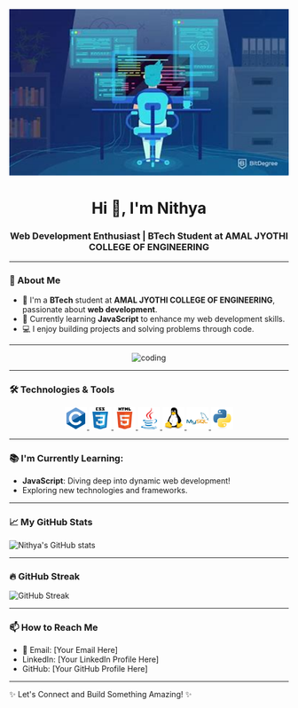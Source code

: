 <div align="center">
  <img src="https://github.com/Nithya-Mariam-Rajan/new/blob/main/github.png" alt="logo" width="2000" height="300"/>
  <h1>Hi 👋, I'm Nithya</h1>
  <h3>Web Development Enthusiast | BTech Student at AMAL JYOTHI COLLEGE OF ENGINEERING</h3>
</div>

---

### 🌱 About Me

- 🔭 I'm a **BTech** student at **AMAL JYOTHI COLLEGE OF ENGINEERING**, passionate about **web development**.
- 🌱 Currently learning **JavaScript** to enhance my web development skills.
- 💻 I enjoy building projects and solving problems through code.

---

<div align="center">
  <img src="https://www.bing.com/th/id/OGC.8fd6ae2f0922e6ed19909533860bde90?pid=1.7&rurl=https%3a%2f%2fcdn.dribbble.com%2fusers%2f17707%2fscreenshots%2f2413754%2frrr.gif&ehk=erIZtubNbjKvMTXk4pMDGVUchz3gS1Cx1KThjw2lRE0%3d" alt="coding" width="250"/>
</div>

---

### 🛠️ Technologies & Tools

<p align="center">
  <a href="https://www.cprogramming.com/" target="_blank" rel="noreferrer">
    <img src="https://raw.githubusercontent.com/devicons/devicon/master/icons/c/c-original.svg" alt="c" width="40" height="40"/>
  </a>
  <a href="https://www.w3schools.com/css/" target="_blank" rel="noreferrer">
    <img src="https://raw.githubusercontent.com/devicons/devicon/master/icons/css3/css3-original-wordmark.svg" alt="css3" width="40" height="40"/>
  </a>
  <a href="https://www.w3.org/html/" target="_blank" rel="noreferrer">
    <img src="https://raw.githubusercontent.com/devicons/devicon/master/icons/html5/html5-original-wordmark.svg" alt="html5" width="40" height="40"/>
  </a>
  <a href="https://www.java.com" target="_blank" rel="noreferrer">
    <img src="https://raw.githubusercontent.com/devicons/devicon/master/icons/java/java-original.svg" alt="java" width="40" height="40"/>
  </a>
  <a href="https://www.linux.org/" target="_blank" rel="noreferrer">
    <img src="https://raw.githubusercontent.com/devicons/devicon/master/icons/linux/linux-original.svg" alt="linux" width="40" height="40"/>
  </a>
  <a href="https://www.mysql.com/" target="_blank" rel="noreferrer">
    <img src="https://raw.githubusercontent.com/devicons/devicon/master/icons/mysql/mysql-original-wordmark.svg" alt="mysql" width="40" height="40"/>
  </a>
  <a href="https://www.python.org" target="_blank" rel="noreferrer">
    <img src="https://raw.githubusercontent.com/devicons/devicon/master/icons/python/python-original.svg" alt="python" width="40" height="40"/>
  </a>
</p>

---

### 📚 I'm Currently Learning:

- **JavaScript**: Diving deep into dynamic web development!
- Exploring new technologies and frameworks.

---

### 📈 My GitHub Stats

![Nithya's GitHub stats](https://github-readme-stats.vercel.app/api?username=Nithya-Mariam-Rajan&show_icons=true&hide_title=true&count_private=true&hide=prs&theme=radical)

---

### 🔥 GitHub Streak

![GitHub Streak](https://github-readme-streak-stats.herokuapp.com/?user=Nithya-Mariam-Rajan&theme=radical)

---

### 📫 How to Reach Me

- 📧 Email: [Your Email Here]
- LinkedIn: [Your LinkedIn Profile Here]
- GitHub: [Your GitHub Profile Here]

---

✨ Let's Connect and Build Something Amazing! ✨

